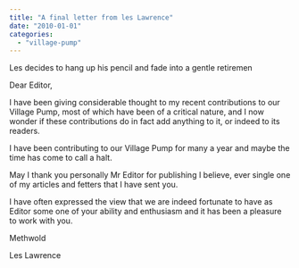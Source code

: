 ```yaml
---
title: "A final letter from les Lawrence"
date: "2010-01-01"
categories: 
  - "village-pump"
---
```


Les decides to hang up his pencil and fade into a gentle retiremen

Dear Editor,

I have been giving considerable thought to my recent contributions to our Village Pump, most of which have been of a critical nature, and I now wonder if these contributions do in fact add anything to it, or indeed to its readers.

I have been contributing to our Village Pump for many a year and maybe the time has come to call a halt.

May I thank you personally Mr Editor for publishing I believe, ever single one of my articles and fetters that I have sent you.

I have often expressed the view that we are indeed fortunate to have as Editor some one of your ability and enthusiasm and it has been a pleasure to work with you.

Methwold

Les Lawrence
